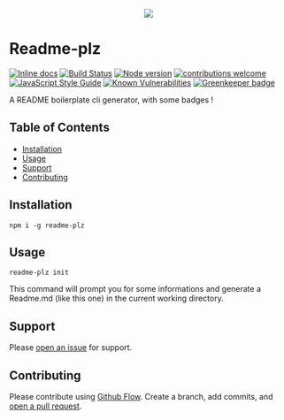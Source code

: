 <p align="center">
  <img src="https://i.imgur.com/GWVHZW4.png"/>
</p>

# Readme-plz

[![Inline docs](http://inch-ci.org/github/elcoosp/readme-plz.svg?branch=master)](http://inch-ci.org/github/elcoosp/readme-plz)
[![Build Status](https://travis-ci.org/elcoosp/readme-plz.png?branch=master)](https://travis-ci.org/elcoosp/readme-plz)
[![Node version](https://img.shields.io/node/v/readme-plz.svg?style=flat)](http://nodejs.org/download/)
[![contributions welcome](https://img.shields.io/badge/contributions-welcome-brightgreen.svg?style=flat)](https://github.com/elcoosp/readme-plz/issues)
[![JavaScript Style Guide](https://img.shields.io/badge/code_style-standard-brightgreen.svg)](https://standardjs.com)
[![Known Vulnerabilities](https://snyk.io/test/github/elcoosp/readme-plz/badge.svg)](https://snyk.io/test/github/elcoosp/readme-plz)
[![Greenkeeper badge](https://badges.greenkeeper.io/elcoosp/readme-plz.svg)](https://greenkeeper.io/)

A README boilerplate cli generator, with some badges !

## Table of Contents

- [Installation](#installation)
- [Usage](#usage)
- [Support](#support)
- [Contributing](#contributing)

## Installation

`npm i -g readme-plz`

## Usage

`readme-plz init`

This command will prompt you for some informations and generate a Readme.md (like this one) in the current working directory.

## Support

Please [open an issue](https://github.com/elcoosp/readme-plz/issues/new) for support.

## Contributing

Please contribute using [Github Flow](https://guides.github.com/introduction/flow/). Create a branch, add commits, and [open a pull request](https://github.com/elcoosp/readme-plz/compare/).
